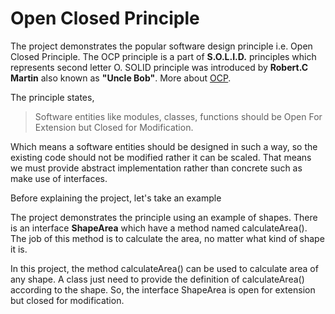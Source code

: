 # Open Closed Principle

The project demonstrates the popular software design principle i.e. Open Closed Principle. The OCP principle is a part of __S.O.L.I.D.__ principles which represents second letter O. SOLID principle was introduced by **Robert.C Martin** also known as **"Uncle Bob"**. More about [OCP](https://en.wikipedia.org/wiki/Open%E2%80%93closed_principle).

The principle states,

> Software entities like modules, classes, functions should be Open For Extension but Closed for Modification. 

Which means a software entities should be designed in such a way, so the existing code should not be modified rather it can be scaled. That means we must provide abstract implementation rather than concrete such as make use of interfaces.

Before explaining the project, let's take an example

The project demonstrates the principle using an example of shapes. There is an interface **ShapeArea** which have a method named calculateArea(). The job of this method is to calculate the area, no matter what kind of shape it is.  

In this project, the method calculateArea() can be used to calculate area of any shape. A class just need to provide the definition of calculateArea() according to the shape. So, the interface ShapeArea is open for extension but closed for modification.  